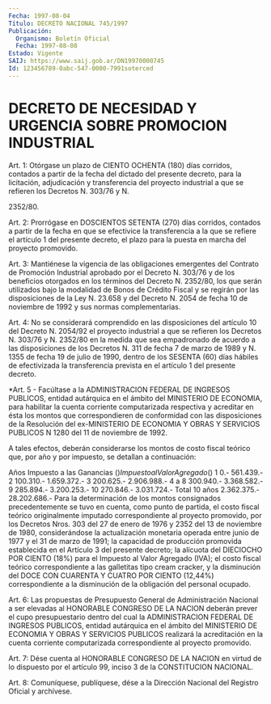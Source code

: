 ```yaml
---
Fecha: 1997-08-04
Título: DECRETO NACIONAL 745/1997
Publicación:
  Organismo: Boletín Oficial
  Fecha: 1997-08-08
Estado: Vigente
SAIJ: https://www.saij.gob.ar/DN19970000745
Id: 123456789-0abc-547-0000-7991soterced
---
```

# DECRETO DE NECESIDAD Y URGENCIA SOBRE PROMOCION INDUSTRIAL

<a id="1"></a>
Art.  1:  Otórgase un plazo  de  CIENTO  OCHENTA  (180)  días corridos, contados  a  partir  de la fecha del dictado del presente decreto,  para  la  licitación, adjudicación  y  transferencia  del proyecto industrial a  que  se  refieren los Decretos N. 303/76 y N.

2352/80.

<a id="2"></a>
Art.  2:  Prorrógase en DOSCIENTOS SETENTA (270)  días  corridos, contados a partir de la fecha en que se efectivice la transferencia a la que se refiere  el  artículo  1 del presente decreto, el plazo para la puesta en marcha del proyecto promovido.

<a id="3"></a>
Art. 3: Mantiénese la vigencia de las  obligaciones emergentes del Contrato de Promoción Industrial aprobado por el Decreto N. 303/76 y de los beneficios otorgados en los términos  del Decreto N. 2352/80, los  que  serán utilizados bajo la modalidad de  Bonos  de  Crédito Fiscal y se  regirán por las disposiciones de la Ley N. 23.658 y del Decreto N. 2054  de  fecha  10  de  noviembre  de  1992 y sus normas complementarias.

<a id="4"></a>
Art.  4: No se considerará comprendido en las disposiciones  del artículo 10 del  Decreto N. 2054/92 el proyecto industrial a que se refieren los Decretos N. 303/76 y N. 2352/80  en la medida que sea empadronado de acuerdo a las disposiciones de los Decretos N. 311 de fecha 7 de marzo de 1989 y N. 1355 de fecha 19 de  julio  de  1990, dentro  de  los  SESENTA  (60)  días  hábiles  de  efectivizada  la transferencia  prevista  en  el  artículo  1  del  presente decreto.

<a id="5"></a>
*Art.  5  -  Facúltase a la ADMINISTRACION  FEDERAL DE INGRESOS PUBLICOS, entidad autárquica en el ámbito del MINISTERIO DE ECONOMIA, para  habilitar  la cuenta corriente  computarizada respectiva y acreditar en ésta los  montos que correspondieren  de  conformidad  con las disposiciones de la Resolución del ex-MINISTERIO DE ECONOMIA  Y OBRAS Y SERVICIOS PUBLICOS  N  1280  del  11 de noviembre de 1992.

A tales efectos, deberán considerarse los  montos  de  costo fiscal teórico que, por año y por impuesto, se detallan a continuación:

 Años    Impuesto a las Ganancias ($)  Impuesto al Valor Agregado ($)  1                       0.-                561.439.-  2                 100.310.-              1.659.372.-  3                 200.625.-              2.906.988.-  4 a 8             300.940.-              3.368.582.-  9                 285.894.-              3.200.253.-  10                270.846.-              3.031.724.-   Total 10 años   2.362.375.-             28.202.686.-    Para  la  determinación  de  los  montos consignados precedentemente se tuvo en  cuenta, como  punto  de partida, el costo fiscal teórico originalmente imputado correspondiente  al  proyecto promovido, por los Decretos Nros. 303 del 27 de enero de 1976  y  2352  del  13  de noviembre de 1980, considerándose la actualización  monetaria operada entre junio de 1977 y el 31 de marzo de 1991; la capacidad de producción promovida establecida en el Artículo 3 del presente decreto; la alícuota del DIECIOCHO POR CIENTO (18%) para el Impuesto al  Valor  Agregado (IVA); el costo fiscal teórico  correspondiente a  las  galletitas tipo cream cracker, y la disminución del DOCE CON CUARENTA Y CUATRO POR CIENTO (12,44%) correspondiente a la disminución  de  la obligación del personal ocupado.

<a id="6"></a>
Art.  6:  Las propuestas de Presupuesto General de Administración Nacional a ser  elevadas al HONORABLE CONGRESO DE LA NACION deberán prever el cupo presupuestario  dentro  del  cual  la ADMINISTRACION FEDERAL DE INGRESOS PUBLICOS, entidad autárquica en  el  ámbito del MINISTERIO  DE  ECONOMIA Y OBRAS Y SERVICIOS PUBLICOS realizará  la acreditación en la  cuenta corriente computarizada correspondiente al proyecto promovido.

<a id="7"></a>
Art. 7: Dése cuenta  al  HONORABLE CONGRESO DE LA NACION en virtud de lo dispuesto por el artículo  99,  inciso  3  de la CONSTITUCION NACIONAL.

<a id="8"></a>
Art. 8: Comuníquese, publíquese, dése a la Dirección  Nacional del Registro  Oficial  y  archívese.